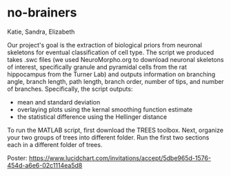 # no-brainers
Katie, Sandra, Elizabeth

Our project's goal is the extraction of biological priors from neuronal skeletons for eventual classification of cell type. The script we produced takes .swc files (we used NeuroMorpho.org to download neuronal skeletons of interest, specifically granule and pyramidal cells from the rat hippocampus from the Turner Lab) and outputs information on branching angle, branch length, path length, branch order, number of tips, and number of branches. Specifically, the script outputs:
- mean and standard deviation
- overlaying plots using the kernal smoothing function estimate
- the statistical difference using the Hellinger distance

To run the MATLAB script, first download the TREES toolbox.
Next, organize your two groups of trees into different folder.
Run the first two sections each in a different folder of trees.

Poster: https://www.lucidchart.com/invitations/accept/5dbe965d-1576-454d-a6e6-02c1114ea5d8
